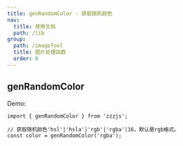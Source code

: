 ```yaml
---
title: genRandomColor - 获取随机颜色
nav:
  title: 使用文档
  path: /lib
group:
  path: /imageTool
  title: 图片处理函数
  order: 8
---
```


## genRandomColor

Demo:

```tsx | pure
import { genRandomColor } from 'zzzjs';

// 获取随机颜色'hsl'|'hsla'|'rgb'|'rgba'|16，默认是rgb格式。
const color = genRandomColor('rgba');
```
